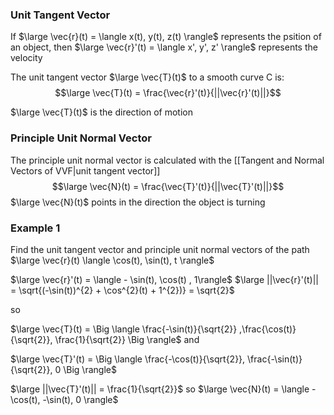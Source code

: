 

### Unit Tangent Vector
If $\large \vec{r}(t) = \langle x(t), y(t), z(t) \rangle$ represents the psition of an object, then 
$\large \vec{r}'(t) = \langle x', y', z' \rangle$ represents the velocity

The unit tangent vector $\large \vec{T}(t)$ to a smooth curve C is:
$$\large \vec{T}(t) = \frac{\vec{r}'(t)}{||\vec{r}'(t)||}$$

$\large \vec{T}(t)$ is the direction of motion

### Principle Unit Normal Vector

The principle unit normal vector is calculated with the [[Tangent and Normal Vectors of VVF|unit tangent vector]]
$$\large \vec{N}(t) = \frac{\vec{T}'(t)}{||\vec{T}'(t)||}$$
$\large \vec{N}(t)$ points in the direction the object is turning

### Example 1

Find the unit tangent vector and principle unit normal vectors of the path
$\large \vec{r}(t)  \langle \cos(t), \sin(t), t \rangle$

$\large \vec{r}'(t) = \langle - \sin(t), \cos(t) , 1\rangle$
$\large ||\vec{r}'(t)|| = \sqrt{(-\sin(t))^{2} + \cos^{2}(t) + 1^{2})} = \sqrt{2}$

so

$\large \vec{T}(t) = \Big \langle \frac{-\sin(t)}{\sqrt{2}} ,\frac{\cos(t)}{\sqrt{2}}, \frac{1}{\sqrt{2}} \Big \rangle$
and

$\large \vec{T}'(t) = \Big \langle \frac{-\cos(t)}{\sqrt{2}}, \frac{-\sin(t)}{\sqrt{2}}, 0 \Big \rangle$

$\large ||\vec{T}'(t)|| = \frac{1}{\sqrt{2}}$
so
$\large \vec{N}(t) = \langle -\cos(t), -\sin(t), 0 \rangle$
